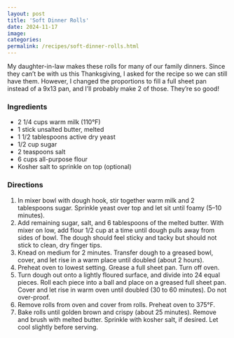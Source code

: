 ```yaml
---
layout: post
title: 'Soft Dinner Rolls'
date: 2024-11-17
image:
categories:
permalink: /recipes/soft-dinner-rolls.html
---
```


My daughter-in-law makes these rolls for many of our family dinners. Since they can’t be with us this Thanksgiving, I asked for the recipe so we can still have them. However, I changed the proportions to fill a full sheet pan instead of a 9x13 pan, and I’ll probably make 2 of those. They’re so good!

### Ingredients

- 2 1/4 cups warm milk (110°F)
- 1 stick unsalted butter, melted
- 1 1/2 tablespoons active dry yeast
- 1/2 cup sugar
- 2 teaspoons salt
- 6 cups all-purpose flour
- Kosher salt to sprinkle on top (optional)

### Directions

1. In mixer bowl with dough hook, stir together warm milk and 2 tablespoons sugar. Sprinkle yeast over top and let sit until foamy (5–10 minutes).
2. Add remaining sugar, salt, and 6 tablespoons of the melted butter. With mixer on low, add flour 1/2 cup at a time until dough pulls away from sides of bowl. The dough should feel sticky and tacky but should not stick to clean, dry finger tips.
3. Knead on medium for 2 minutes. Transfer dough to a greased bowl, cover, and let rise in a warm place until doubled (about 2 hours).
4. Preheat oven to lowest setting. Grease a full sheet pan. Turn off oven.
5. Turn dough out onto a lightly floured surface, and divide into 24 equal pieces. Roll each piece into a ball and place on a greased full sheet pan. Cover and let rise in warm oven until doubled (30 to 60 minutes). Do not over-proof.
6. Remove rolls from oven and cover from rolls. Preheat oven to 375°F.
7. Bake rolls until golden brown and crispy (about 25 minutes). Remove and brush with melted butter. Sprinkle with kosher salt, if desired. Let cool slightly before serving.
